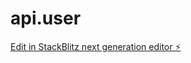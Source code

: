 # api.user

[Edit in StackBlitz next generation editor ⚡️](https://stackblitz.com/~/github.com/Aman300/api.user)